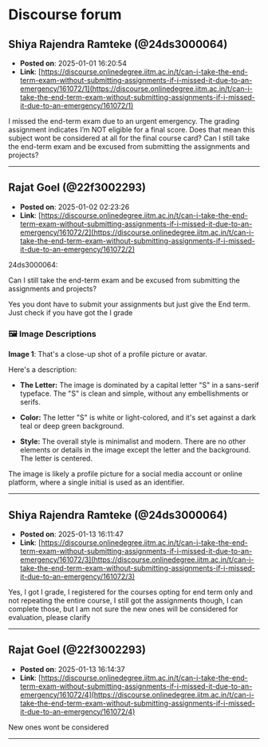 # Discourse forum

## Shiya Rajendra Ramteke (@24ds3000064)
- **Posted on**: 2025-01-01 16:20:54
- **Link**: [https://discourse.onlinedegree.iitm.ac.in/t/can-i-take-the-end-term-exam-without-submitting-assignments-if-i-missed-it-due-to-an-emergency/161072/1](https://discourse.onlinedegree.iitm.ac.in/t/can-i-take-the-end-term-exam-without-submitting-assignments-if-i-missed-it-due-to-an-emergency/161072/1)

I missed the end-term exam due to an urgent emergency.
The grading assignment indicates I’m NOT eligible for a final score. Does that mean this subject wont be considered at all for the final course card?
Can I still take the end-term exam and be excused from submitting the assignments and projects?

---

## Rajat Goel (@22f3002293)
- **Posted on**: 2025-01-02 02:23:26
- **Link**: [https://discourse.onlinedegree.iitm.ac.in/t/can-i-take-the-end-term-exam-without-submitting-assignments-if-i-missed-it-due-to-an-emergency/161072/2](https://discourse.onlinedegree.iitm.ac.in/t/can-i-take-the-end-term-exam-without-submitting-assignments-if-i-missed-it-due-to-an-emergency/161072/2)

24ds3000064:

Can I still take the end-term exam and be excused from submitting the assignments and projects?


Yes you dont have to submit your assignments but just give the End term. Just check if you have got the I grade

### 🖼 Image Descriptions

**Image 1**: That's a close-up shot of a profile picture or avatar. 


Here's a description:

* **The Letter:** The image is dominated by a capital letter "S" in a sans-serif typeface. The "S" is clean and simple, without any embellishments or serifs.

* **Color:** The letter "S" is white or light-colored, and it's set against a dark teal or deep green background.

* **Style:** The overall style is minimalist and modern.  There are no other elements or details in the image except the letter and the background. The letter is centered.

The image is likely a profile picture for a social media account or online platform, where a single initial is used as an identifier.

---

## Shiya Rajendra Ramteke (@24ds3000064)
- **Posted on**: 2025-01-13 16:11:47
- **Link**: [https://discourse.onlinedegree.iitm.ac.in/t/can-i-take-the-end-term-exam-without-submitting-assignments-if-i-missed-it-due-to-an-emergency/161072/3](https://discourse.onlinedegree.iitm.ac.in/t/can-i-take-the-end-term-exam-without-submitting-assignments-if-i-missed-it-due-to-an-emergency/161072/3)

Yes, I got I grade, I registered for the courses opting for end term only and not repeating the entire course,
I still got the assignments though, I can complete those, but I am not sure the new ones will be considered for evaluation, please clarify

---

## Rajat Goel (@22f3002293)
- **Posted on**: 2025-01-13 16:14:37
- **Link**: [https://discourse.onlinedegree.iitm.ac.in/t/can-i-take-the-end-term-exam-without-submitting-assignments-if-i-missed-it-due-to-an-emergency/161072/4](https://discourse.onlinedegree.iitm.ac.in/t/can-i-take-the-end-term-exam-without-submitting-assignments-if-i-missed-it-due-to-an-emergency/161072/4)

New ones wont be considered

---
